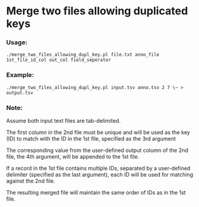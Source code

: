 
# Merge two files allowing duplicated keys

### Usage:
    ./merge_two_files_allowing_dupl_key.pl file.txt anno_file 1st_file_id_col out_col field_seperator

### Example:
    ./merge_two_files_allowing_dupl_key.pl input.tsv anno.tsv 2 7 \~ > output.tsv

### Note:
Assume both input text files are tab-delimited.

The first column in the 2nd file must be unique and will be used as the key (ID) to match with the ID in the 1st file, specified as the 3rd argument

The corresponding value from the user-defined output column of the 2nd file, the 4th argument,  will be appended to the 1st file.

If a record in the 1st file contains multiple IDs, separated by a user-defined delimiter (specified as the last argument), each ID will be used for matching against the 2nd file.

The resulting merged file will maintain the same order of IDs as in the 1st file.



